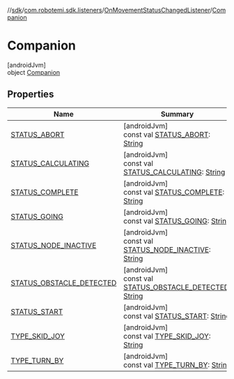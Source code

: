 //[sdk](../../../../index.md)/[com.robotemi.sdk.listeners](../../index.md)/[OnMovementStatusChangedListener](../index.md)/[Companion](index.md)

# Companion

[androidJvm]\
object [Companion](index.md)

## Properties

| Name | Summary |
|---|---|
| [STATUS_ABORT](-s-t-a-t-u-s_-a-b-o-r-t.md) | [androidJvm]<br>const val [STATUS_ABORT](-s-t-a-t-u-s_-a-b-o-r-t.md): [String](https://kotlinlang.org/api/latest/jvm/stdlib/kotlin/-string/index.html) |
| [STATUS_CALCULATING](-s-t-a-t-u-s_-c-a-l-c-u-l-a-t-i-n-g.md) | [androidJvm]<br>const val [STATUS_CALCULATING](-s-t-a-t-u-s_-c-a-l-c-u-l-a-t-i-n-g.md): [String](https://kotlinlang.org/api/latest/jvm/stdlib/kotlin/-string/index.html) |
| [STATUS_COMPLETE](-s-t-a-t-u-s_-c-o-m-p-l-e-t-e.md) | [androidJvm]<br>const val [STATUS_COMPLETE](-s-t-a-t-u-s_-c-o-m-p-l-e-t-e.md): [String](https://kotlinlang.org/api/latest/jvm/stdlib/kotlin/-string/index.html) |
| [STATUS_GOING](-s-t-a-t-u-s_-g-o-i-n-g.md) | [androidJvm]<br>const val [STATUS_GOING](-s-t-a-t-u-s_-g-o-i-n-g.md): [String](https://kotlinlang.org/api/latest/jvm/stdlib/kotlin/-string/index.html) |
| [STATUS_NODE_INACTIVE](-s-t-a-t-u-s_-n-o-d-e_-i-n-a-c-t-i-v-e.md) | [androidJvm]<br>const val [STATUS_NODE_INACTIVE](-s-t-a-t-u-s_-n-o-d-e_-i-n-a-c-t-i-v-e.md): [String](https://kotlinlang.org/api/latest/jvm/stdlib/kotlin/-string/index.html) |
| [STATUS_OBSTACLE_DETECTED](-s-t-a-t-u-s_-o-b-s-t-a-c-l-e_-d-e-t-e-c-t-e-d.md) | [androidJvm]<br>const val [STATUS_OBSTACLE_DETECTED](-s-t-a-t-u-s_-o-b-s-t-a-c-l-e_-d-e-t-e-c-t-e-d.md): [String](https://kotlinlang.org/api/latest/jvm/stdlib/kotlin/-string/index.html) |
| [STATUS_START](-s-t-a-t-u-s_-s-t-a-r-t.md) | [androidJvm]<br>const val [STATUS_START](-s-t-a-t-u-s_-s-t-a-r-t.md): [String](https://kotlinlang.org/api/latest/jvm/stdlib/kotlin/-string/index.html) |
| [TYPE_SKID_JOY](-t-y-p-e_-s-k-i-d_-j-o-y.md) | [androidJvm]<br>const val [TYPE_SKID_JOY](-t-y-p-e_-s-k-i-d_-j-o-y.md): [String](https://kotlinlang.org/api/latest/jvm/stdlib/kotlin/-string/index.html) |
| [TYPE_TURN_BY](-t-y-p-e_-t-u-r-n_-b-y.md) | [androidJvm]<br>const val [TYPE_TURN_BY](-t-y-p-e_-t-u-r-n_-b-y.md): [String](https://kotlinlang.org/api/latest/jvm/stdlib/kotlin/-string/index.html) |
